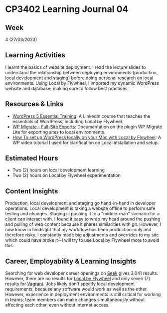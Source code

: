 # CP3402 Learning Journal 04

## Week
4 (27/03/2023)

## Learning Activities

I learnt the basics of website deployment. I read the lecture slides to understand the relationship between deploying environments (production, local development and staging) before doing personal research on local environments. Using Local by Flywheel, I imported my dynamic WordPress website and database, making sure to follow best practices.

## Resources & Links

* [WordPress 5 Essential Training](https://www.linkedin.com/learning/wordpress-5-essential-training): A LinkedIn course that teaches the essentials of WordPress, including Local by Flywheel.
* [WP Migrate - Full-Site Exports](https://deliciousbrains.com/wp-migrate-db-pro/doc/full-site-exports/): Documentation on the plugin WP Migrate Lite for exporting sites to local environments.
* [How To set up WordPress locally on your Mac with Local by Flywheel](https://www.youtube.com/watch?v=YwF8D0ypDB0): A WP video tutorial I used for clarification on Local installation and setup.


## Estimated Hours

* Two (2) hours on local development learning
* Two (2) hours on Local by Flywheel experimentation

## Content Insights

Production, local development and staging go hand-in-hand in developer operations. Local development is taking a website offline to perform safe testing and changes. Staging is pushing it to a "middle-man" scenario for a client can interact with. I found it easy to wrap my head around the pushing and pulling of web content because it shares similarities with git. However, I now know in hindsight that my workflow has been production-only and therefore risky. I constantly made big adjustments and overrides to my site which could have broke it--I will try to use Local by Flywheel more to avoid this.

## Career, Employability & Learning Insights

Searching for web developer career openings on [Seek](https://www.seek.com.au/web-developer-jobs) gives 3,041 results. However, there are no results for [Local by Flywheel](https://www.seek.com.au/local-flywheel-jobs) and only seven (7) results for [Vagrant](https://www.seek.com.au/vagrant-jobs). Jobs likely don't specify local development requirements, because any software would work as well as the other. However, experience in deployment environments is still critical for working in teams; team members can make changes simultaneously without affecting each other, even without internet access. 
